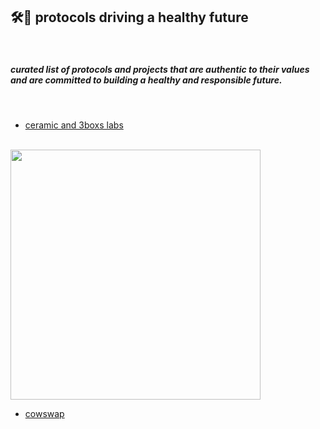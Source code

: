 ## 🛠💚 protocols driving a healthy future

<br>

##### *curated list of protocols and projects that are authentic to their values and are committed to building a healthy and responsible future.*

<br>

* [ceramic and 3boxs labs](https://ceramic.network/)

<br>

<img width="400"  src="https://user-images.githubusercontent.com/1130416/224088126-ff941a35-7817-46ab-b137-4b5275e4a262.png">

<br>

* [cowswap](https://swap.cow.fi)
